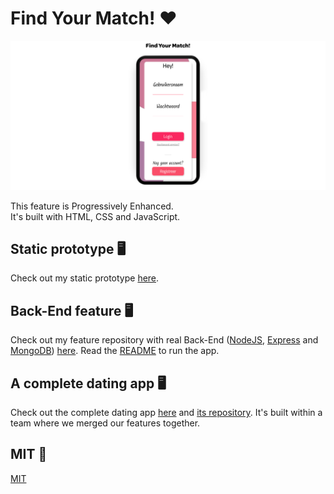 # Find Your Match! ❤️
<img src="https://raw.githubusercontent.com/ralfz123/fe-assessment-2/master/img/design_mockup2.png" width="1000" />

This feature is Progressively Enhanced.  
It's built with HTML, CSS and JavaScript.  

## Static prototype 🖥
Check out my static prototype [here](https://ralfz123.github.io/fe-assessment-2/index.html).

## Back-End feature 🖥
Check out my feature repository with real Back-End ([NodeJS](https://nodejs.org/en/), [Express](https://expressjs.com/) and [MongoDB](https://www.mongodb.com/)) [here](https://github.com/ralfz123/prototype_datingapp). Read the [README](https://github.com/ralfz123/prototype_datingapp#find-your-match) to run the app.

## A complete dating app 🖥
Check out the complete dating app [here](https://ralfz123-dating-app-feature-1.glitch.me/) and [its repository](https://github.com/ralfz123/dating-app-feature). It's built within a team where we merged our features together.

## MIT 👮
[MIT](https://github.com/ralfz123/fe-assessment-2/blob/master/LICENSE)
